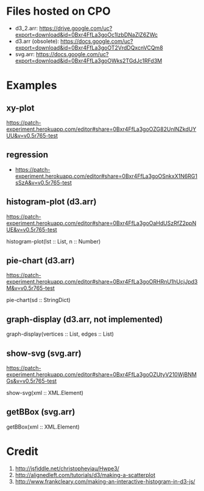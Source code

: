 Files hosted on CPO
===================
- d3_2.arr: https://drive.google.com/uc?export=download&id=0Bxr4FfLa3goOc1IzbDNaZlZ6ZWc
- d3.arr (obsolete): https://docs.google.com/uc?export=download&id=0Bxr4FfLa3goOT2VrdDQxcnVCQm8
- svg.arr: https://docs.google.com/uc?export=download&id=0Bxr4FfLa3goOWks2TGdJc1RFd3M

Examples
========

xy-plot
-------

https://patch-experiment.herokuapp.com/editor#share=0Bxr4FfLa3goOZG82UnlNZkdUYUU&v=v0.5r765-test


regression
----------

- https://patch-experiment.herokuapp.com/editor#share=0Bxr4FfLa3goOSnkxX1N6RG1sSzA&v=v0.5r765-test


histogram-plot (d3.arr)
-----------------------

https://patch-experiment.herokuapp.com/editor#share=0Bxr4FfLa3goOaHdUSzRfZ2ppNUE&v=v0.5r765-test

histogram-plot(lst :: List<Number>, n :: Number)

pie-chart (d3.arr)
------------------

https://patch-experiment.herokuapp.com/editor#share=0Bxr4FfLa3goORHRnU1hUcjJpd3M&v=v0.5r765-test

pie-chart(sd :: StringDict)

graph-display (d3.arr, not implemented)
---------------------------------------

graph-display(vertices :: List<Vertex>,
              edges :: List<Edge>)

show-svg (svg.arr)
------------------

https://patch-experiment.herokuapp.com/editor#share=0Bxr4FfLa3goOZUtyV210WjBNMGs&v=v0.5r765-test

show-svg(xml :: XML.Element)

getBBox (svg.arr)
-----------------

getBBox(xml :: XML.Element)

Credit
======

1. http://jsfiddle.net/christopheviau/Hwpe3/
2. http://alignedleft.com/tutorials/d3/making-a-scatterplot
3. http://www.frankcleary.com/making-an-interactive-histogram-in-d3-js/